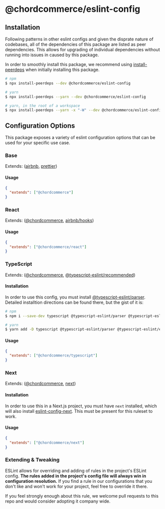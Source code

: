 # @chordcommerce/eslint-config

## Installation

Following patterns in other eslint configs and given the disprate nature of codebases, all of the dependencies of this
package are listed as peer dependencies. This allows for upgrading of individual dependencies without running into
issues in caused by this package.

In order to smoothly install this package, we recommend using [install-peerdeps](https://www.npmjs.com/package/install-peerdeps)
when initially installing this package.

```bash
# npm
$ npx install-peerdeps --dev @chordcommerce/eslint-config

# yarn
$ npx install-peerdeps --yarn --dev @chordcommerce/eslint-config

# yarn, in the root of a workspace
$ npx install-peerdeps --yarn -x "-W" --dev @chordcommerce/eslint-config
```

## Configuration Options

This package exposes a variety of eslint configuration options that can be used for your specific use case.

### Base

Extends: ([airbnb](https://www.npmjs.com/package/eslint-config-airbnb), [prettier](https://github.com/prettier/eslint-config-prettier))

#### Usage

```json
{
  "extends": ["@chordcommerce"]
}
```

### React

Extends: ([@chordcommerce](https://github.com/chordcommerce/code-style/blob/main/eslint-config/index.js), [airbnb/hooks](https://www.npmjs.com/package/eslint-config-airbnb#eslint-config-airbnbhooks))

#### Usage

```json
{
  "extends": ["@chordcommerce/react"]
}
```

### TypeScript

Extends: ([@chordcommerce](https://github.com/chordcommerce/code-style/blob/main/eslint-config/index.js), [@typescript-eslint/recommended](https://github.com/typescript-eslint/typescript-eslint))

#### Installation

In order to use this config, you must install [@typescript-eslint/parser](https://www.npmjs.com/package/@typescript-eslint/eslint-plugin).
Detailed installtion directions can be found there, but the gist of it is:

```bash
# npm
$ npm i --save-dev typescript @typescript-eslint/parser @typescript-eslint/eslint-plugin

# yarn
$ yarn add -D typescript @typescript-eslint/parser @typescript-eslint/eslint-plugin
```

#### Usage

```json
{
  "extends": ["@chordcommerce/typescript"]
}
```

### Next

Extends: ([@chordcommerce](https://github.com/chordcommerce/code-style/blob/main/eslint-config/index.js), [next](https://nextjs.org/docs/basic-features/eslint))

#### Installation

In order to use this in a Next.js project, you must have `next` installed, which will also install [eslint-config-next](https://www.npmjs.com/package/eslint-config-next).
This must be present for this ruleset to work.

#### Usage

```json
{
  "extends": ["@chordcommerce/next"]
}
```

### Extending & Tweaking

ESLint allows for overriding and adding of rules in the project's ESLint config. **The rules added in the project's
config file will always win in configuration resolution.** If you find a rule in our configurations that you don't like
and won't work for your project, feel free to override it there.

If you feel strongly enough about this rule, we welcome pull requests to this repo and would consider adopting it
company wide.
